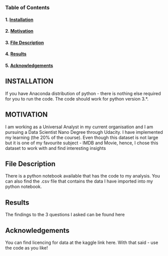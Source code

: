 ### Table of Contents

#### 1. [Installation](https://github.com/himanshuparti/imdb_data_analysis/blob/31c0221586fd0a236daeb5b9454c4e690b53b37d/README.md#L10)
#### 2. [Motivation](https://github.com/himanshuparti/imdb_data_analysis/blob/31c0221586fd0a236daeb5b9454c4e690b53b37d/README.md#L13)
#### 3. [File Description](https://github.com/himanshuparti/imdb_data_analysis/blob/31c0221586fd0a236daeb5b9454c4e690b53b37d/README.md#L16)
#### 4. [Results](https://github.com/himanshuparti/imdb_data_analysis/blob/31c0221586fd0a236daeb5b9454c4e690b53b37d/README.md#L19)
#### 5. [Acknowledgements](https://github.com/himanshuparti/imdb_data_analysis/blob/31c0221586fd0a236daeb5b9454c4e690b53b37d/README.md#L22)


## INSTALLATION
If you have Anaconda distribution of python - there is nothing else required for you to run the code. The code should work for python version 3.*.

## MOTIVATION
I am working as a Universal Analyst in my current organisation and I am pursuing a Data Scientist Nano Degree through Udacity. I have implemented my learning (the 20% of the course). Even though this dataset is not large but it is one of my favourite subject - IMDB and Movie, hence, I chose this dataset to work with and find interesting insights

## File Description
There is a python notebook available that has the code to my analysis. You can also find the .csv file that contains the data I have imported into my python notebook.

## Results
The findings to the 3 questions I asked can be found here

## Acknowledgements
You can find licencing for data at the kaggle link here. With that said - use the code as you like!
